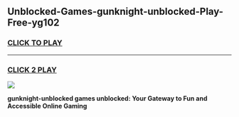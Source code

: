 
## Unblocked-Games-gunknight-unblocked-Play-Free-yg102
<h3>
<a href="https://premium76.site?title=gunknight-unblocked&ref=09A">CLICK TO PLAY</a></h3>
<hr>

<h3>
<a href="https://premium76.site?title=gunknight-unblocked&ref=09A">CLICK 2 PLAY</a>
  
</h3>

<a href="https://premium76.site?title=gunknight-unblocked&ref=09A"><img src="https://clearcache.store/games.png"></a>


**gunknight-unblocked games unblocked: Your Gateway to Fun and Accessible Online Gaming**

